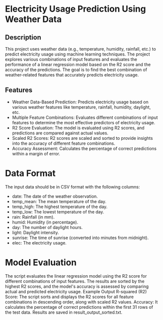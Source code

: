 # Electricity Usage Prediction Using Weather Data
## Description
This project uses weather data (e.g., temperature, humidity, rainfall, etc.) to predict electricity usage using machine learning techniques. The project explores various combinations of input features and evaluates the performance of a linear regression model based on the R2 score and the accuracy of the predictions. The goal is to find the best combination of weather-related features that accurately predicts electricity usage.

## Features
* Weather Data-Based Prediction: Predicts electricity usage based on various weather features like temperature, rainfall, humidity, daylight, etc.
* Multiple Feature Combinations: Evaluates different combinations of input features to determine the most effective predictors of electricity usage.
* R2 Score Evaluation: The model is evaluated using R2 scores, and predictions are compared against actual values.
* Scaled R2 Scores: R2 scores are scaled and sorted to provide insights into the accuracy of different feature combinations.
* Accuracy Assessment: Calculates the percentage of correct predictions within a margin of error.

# Data Format
The input data should be in CSV format with the following columns:

* date: The date of the weather observation.
* temp_mean: The mean temperature of the day.
* temp_high: The highest temperature of the day.
* temp_low: The lowest temperature of the day.
* rain: Rainfall (in mm).
* humid: Humidity (in percentage).
* day: The number of daylight hours.
* light: Daylight intensity.
* sunrise: The time of sunrise (converted into minutes from midnight).
* elec: The electricity usage.

# Model Evaluation
The script evaluates the linear regression model using the R2 score for different combinations of input features.
The results are sorted by the highest R2 scores, and the model's accuracy is assessed by comparing actual and predicted electricity usage.
Example Output
R-squared (R2) Score: The script sorts and displays the R2 scores for all feature combinations in descending order, along with scaled R2 values.
Accuracy: It calculates the percentage of correct predictions within the first 31 rows of the test data.
Results are saved in result_output_sorted.txt.
